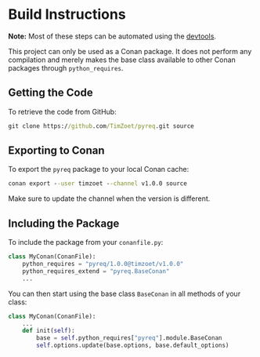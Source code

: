 # Build Instructions

**Note:** Most of these steps can be automated using the [devtools](https://github.com/TimZoet/devtools).

This project can only be used as a Conan package. It does not perform any compilation and merely makes the base class
available to other Conan packages through `python_requires`.

## Getting the Code

To retrieve the code from GitHub:

```cmd
git clone https://github.com/TimZoet/pyreq.git source
```

## Exporting to Conan

To export the `pyreq` package to your local Conan cache:

```cmd
conan export --user timzoet --channel v1.0.0 source
```

Make sure to update the channel when the version is different.

## Including the Package

To include the package from your `conanfile.py`:

```py
class MyConan(ConanFile):
    python_requires = "pyreq/1.0.0@timzoet/v1.0.0"
    python_requires_extend = "pyreq.BaseConan"
    ...
```

You can then start using the base class `BaseConan` in all methods of your class:

```py
class MyConan(ConanFile):
    ...
    def init(self):
        base = self.python_requires["pyreq"].module.BaseConan
        self.options.update(base.options, base.default_options)
```
